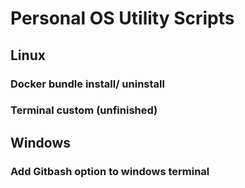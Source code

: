 # Personal OS Utility Scripts


## Linux

### Docker bundle install/ uninstall
### Terminal custom (unfinished)


## Windows

### Add Gitbash option to windows terminal